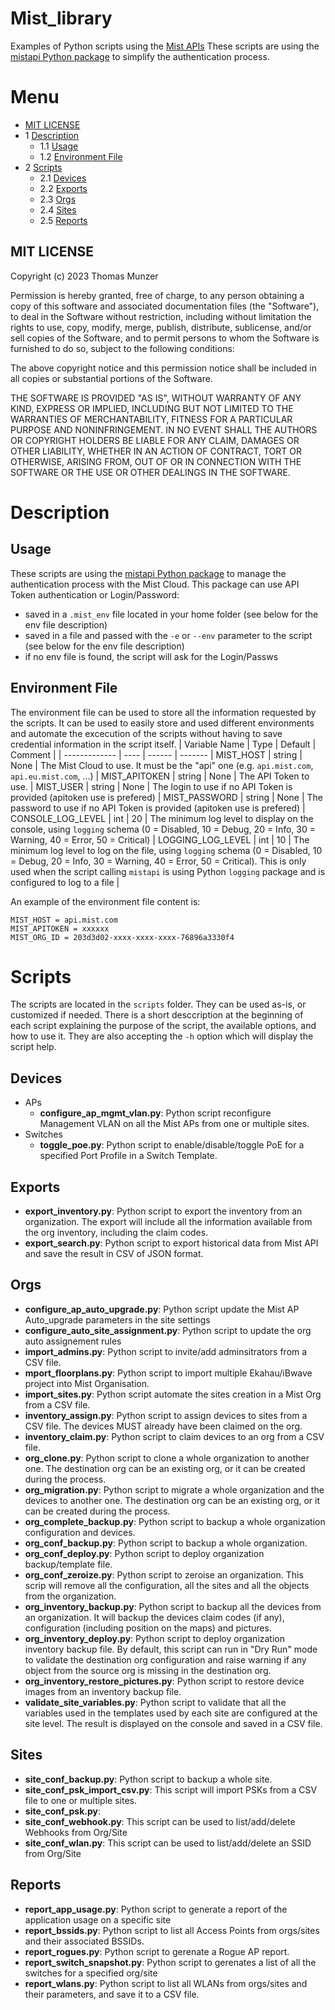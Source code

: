 
# Mist_library
Examples of Python scripts using the [Mist APIs](https://www.mist.com)
These scripts are using the [mistapi Python package](https://pypi.org/project/mistapi/) to simplify the authentication process.

# Menu
- [MIT LICENSE](#mit-license)
- 1 [Description](#description)
  - 1.1 [Usage](#usage)
  - 1.2 [Environment File](#environment-file)
- 2 [Scripts](#scripts)
  - 2.1 [Devices](#devices)
  - 2.2 [Exports](#exports)
  - 2.3 [Orgs](#orgs)
  - 2.4 [Sites](#sites)
  - 2.5 [Reports](#reports)

## MIT LICENSE
 
Copyright (c) 2023 Thomas Munzer

Permission is hereby granted, free of charge, to any person obtaining a copy of this software and associated documentation files (the "Software"), to deal in the  Software without restriction, including without limitation the rights to use, copy, modify, merge, publish, distribute, sublicense, and/or sell copies of the Software, and to permit persons to whom the Software is furnished to do so, subject to the following conditions:

The above copyright notice and this permission notice shall be included in all copies or substantial portions of the Software.

THE SOFTWARE IS PROVIDED "AS IS", WITHOUT WARRANTY OF ANY KIND, EXPRESS OR IMPLIED, INCLUDING BUT NOT LIMITED TO THE WARRANTIES OF MERCHANTABILITY, FITNESS FOR A PARTICULAR PURPOSE AND NONINFRINGEMENT. IN NO EVENT SHALL THE AUTHORS OR COPYRIGHT HOLDERS BE LIABLE FOR ANY CLAIM, DAMAGES OR OTHER LIABILITY, WHETHER IN AN ACTION OF CONTRACT, TORT OR OTHERWISE, ARISING FROM, OUT OF OR IN CONNECTION WITH THE SOFTWARE OR THE USE OR OTHER DEALINGS IN THE SOFTWARE.

# Description
## Usage
These scripts are using the [mistapi Python package](https://pypi.org/project/mistapi/) to manage the authentication process with the Mist Cloud.
This package can use API Token authentication or Login/Password:
- saved in a `.mist_env` file located in your home folder (see below for the env file description)
- saved in a file and passed with the `-e` or `--env` parameter to the script (see below for the env file description)
- if no env file is found, the script will ask for the Login/Passws

## Environment File
The environment file can be used to store all the information requested by the scripts. It can be used to easily store and used different environments and automate the excecution of the scripts without having to save credential information in the script itself.
| Variable Name | Type | Default | Comment |
| ------------- | ---- |  ------ | ------- |
MIST_HOST | string | None | The Mist Cloud to use. It must be the "api" one (e.g. `api.mist.com`, `api.eu.mist.com`, ...) |
MIST_APITOKEN | string | None | The API Token to use.  |
MIST_USER | string | None | The login to use if no API Token is provided (apitoken use is prefered) |
MIST_PASSWORD | string | None | The password to use if no API Token is provided (apitoken use is prefered) |
CONSOLE_LOG_LEVEL | int | 20 | The minimum log level to display on the console, using `logging` schema (0 = Disabled, 10 = Debug, 20 = Info, 30 = Warning, 40 = Error, 50 = Critical) |
LOGGING_LOG_LEVEL | int | 10 | The minimum log level to log on the file, using `logging` schema (0 = Disabled, 10 = Debug, 20 = Info, 30 = Warning, 40 = Error, 50 = Critical). This is only used when the script calling `mistapi` is using Python `logging` package and is configured to log to a file |

An example of the environment file content is:
```
MIST_HOST = api.mist.com
MIST_APITOKEN = xxxxxx
MIST_ORG_ID = 203d3d02-xxxx-xxxx-xxxx-76896a3330f4
```

# Scripts
The scripts are located in the `scripts` folder. They can be used as-is, or customized if needed.
There is a short desccription at the beginning of each script explaining the purpose of the script, the available options, and how to use it. They are also accepting the `-h` option which will display the script help.

## Devices
- APs
    - **configure_ap_mgmt_vlan.py**: Python script reconfigure Management VLAN on all the Mist APs from one or multiple sites.
- Switches
    - **toggle_poe.py**: Python script to enable/disable/toggle PoE for a specified Port Profile in a Switch Template.
## Exports
- **export_inventory.py**: Python script to export the inventory from an organization. The export will include all the information available from the org inventory, including the claim codes.
- **export_search.py**: Python script to export historical data from Mist API and save the result in CSV of JSON format.
## Orgs
- **configure_ap_auto_upgrade.py**: Python script update the Mist AP Auto_upgrade parameters in the site settings
- **configure_auto_site_assignment.py**: Python script to update the org auto assignement rules
- **import_admins.py**: Python script to invite/add adminsitrators from a CSV file.
- **mport_floorplans.py**: Python script to import multiple Ekahau/iBwave project into Mist Organisation.
- **import_sites.py**: Python script automate the sites creation in a Mist Org from a CSV file.
- **inventory_assign.py**: Python script to assign devices to sites from a CSV file. The devices MUST already have been claimed on the org.
- **inventory_claim.py**: Python script to claim devices to an org from a CSV file. 
- **org_clone.py**: Python script to clone a whole organization to another one. The destination org can be an existing org, or it can be created during the process.
- **org_migration.py**: Python script to migrate a whole organization and the devices to another one. The destination org can be an existing org, or it can be created during the process.
- **org_complete_backup.py**: Python script to backup a whole organization configuration and devices. 
- **org_conf_backup.py**: Python script to backup a whole organization.
- **org_conf_deploy.py**: Python script to deploy organization backup/template file.
- **org_conf_zeroize.py**: Python script to zeroise an organization. This scrip will remove all the configuration, all the sites and all the objects from the organization.
- **org_inventory_backup.py**: Python script to backup all the devices from an organization. It will backup the devices claim codes (if any), configuration (including position on the maps) and pictures.
- **org_inventory_deploy.py**: Python script to deploy organization inventory backup file. By default, this script can run in "Dry Run" mode to validate the destination org configuration and raise warning if any object from the source org is missing in the destination org.
- **org_inventory_restore_pictures.py**: Python script to restore device images from an inventory backup file.
- **validate_site_variables.py**: Python script to validate that all the variables used in the templates used by each site are configured at the site level. The result is displayed on the console and saved in a CSV file.
## Sites
- **site_conf_backup.py**: Python script to backup a whole site.
- **site_conf_psk_import_csv.py**: This script will import PSKs from a CSV file to one or multiple sites.
- **site_conf_psk.py**:  
- **site_conf_webhook.py**: This script can be used to list/add/delete Webhooks from Org/Site
- **site_conf_wlan.py**: This script can be used to list/add/delete an SSID from Org/Site
## Reports
- **report_app_usage.py**: Python script to generate a report of the application usage on a specific site
- **report_bssids.py**: Python script to list all Access Points from orgs/sites and their associated BSSIDs. 
- **report_rogues.py**: Python script to gerenate a Rogue AP report.
- **report_switch_snapshot.py**: Python script to gerenates a list of all the switches for a specified org/site
- **report_wlans.py**: Python script to list all WLANs from orgs/sites and their parameters, and save it to a CSV file.

